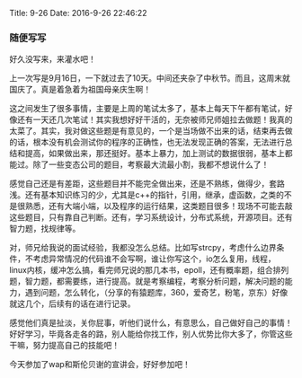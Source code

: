 Title: 9-26
Date: 2016-9-26 22:46:22

### 随便写写

好久没写来，来灌水吧！

上一次写是9月16日，一下就过去了10天。中间还夹杂了中秋节。而且，这周末就国庆了。真是着急着为祖国母亲庆生啊！

这之间发生了很多事情，主要是上周的笔试太多了，基本上每天下午都有笔试，好像还有一天还几次笔试！其实我想好好干活的，无奈被师兄师姐拉去做题！我真的太菜了。其实，我对做这些题是有意见的，一个是当场做不出来的话，结束再去做的话，根本没有机会测试你的程序的正确性，也无法发现正确的答案，无法进行总结和提高，如果做出来，那还挺好。基本上暴力，加上测试的数据很弱，基本上都能过。除了一些变态公司的题目，考察最大流最小割，我都不想说什么了！ 

感觉自己还是有差距，这些题目并不能完全做出来，还是不熟练，做得少，套路浅。还有基本知识练习的少，尤其是c++的指针，引用，继承，虚函数，之类的不是很熟悉，还有大端小端，以及程序的运行结果，这类题目很多！现场不可能去敲这些题目，只有靠自己判断。还有，学习系统设计，分布式系统，开源项目。还有智力题，找规律等。

对，师兄给我说的面试经验，我都没怎么总结。比如写strcpy，考虑什么边界条件，不考虑异常情况的代码谁不会写啊，谁让你写这个，io怎么复用，线程，linux内核，缓冲怎么搞，看完师兄说的那几本书，epoll，还有概率题，组合排列题，智力题，都需要练，进行提高。就是考察编程，考察分析问题，解决问题的能力，遇到问题，怎么转化，（分享的有猿题库，360，爱奇艺，粉笔，京东）好像就这几个，后续有的话在进行记录。

感觉他们真是扯淡，关你屁事，听他们说什么，有意思么，自己做好自己的事情！好好学习，毕竟各走各的路，别人能给你找工作，别人优势比你大多了，你管这些干嘛，努力提高自己的技能吧！

今天参加了wap和斯伦贝谢的宣讲会，好好参加吧！